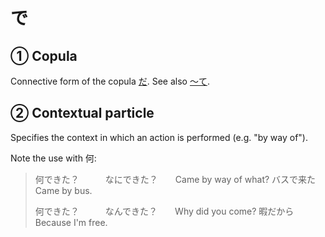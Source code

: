 # で

## ① Copula

Connective form of the copula [だ](だ). See also [～て](・て).

## ② Contextual particle

Specifies the context in which an action is performed (e.g. "by way of").

Note the use with 何:

> 何できた？　　　なにできた？　　Came by way of what?
> バスで来た　　　　　　　　　　　Came by bus.
> 
> 何できた？　　　なんできた？　　Why did you come?
> 暇だから　　　　　　　　　　　　Because I'm free.
